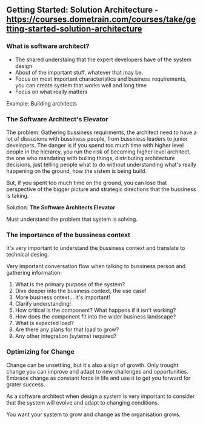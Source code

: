 ## Getting Started: Solution Architecture - https://courses.dometrain.com/courses/take/getting-started-solution-architecture

### What is software architect?

- The shared understaing that the expert developers have of the system design
- About of the important stuff, whatever that may be.
- Focus on most important characteristics and business requirements, you can create system that works well and long time
- Focus on what really matters

Example: Building architects

### The Software Architect's Elevator

The problem:
Gathering bussiness requirments, the architect need to have a lot of dissusions with bussiness people, from bussniess leaders to junior developers. The danger is if you spend too much time with higher level people in the hierarcy, you run the risk of becoming higher level architect, the one who mandating with builing things, distributing architecture decisions, just telling people what to do without understanding what's really happening on the ground, how the sistem is being build.

But, if you spent too much time on the ground, you can lose that perspective of the bigger picture and strategic directions that the bussiness is taking.

Solution: **The Software Architects Elevator**

Must understand the problem that system is solving.

### The importance of the bussiness context

It's very important to understand the bussiness context and translate to technical desing.

Very important conversation flow when talking to bussiness person and gathering information:
1. What is the primary purpose of the system?
2. Dive deeper into the business context, the use case!
3. More business ontext... It's important!
4. Clarify understanding!
5. How critical is the component? What happens if it isn't working?
6. How does the component fit into the wider business landscape?
7. What is expected load?
8. Are there any plans for that load to grow?
9. Any other integration (sytems) required?

### Optimizing for Change
Change can be unsettling, but it's also a sign of growth. Only trought change you can improve and adapt to new challenges and opportunities.
Embrace change as constant force in life and use it to get you forward for grater success.

As a software architect when design a system is very important to consider that the system will evolve and adapt to changing conditions.

You want your system to grow and change as the organisation grows.

